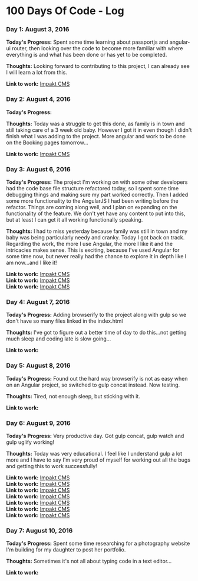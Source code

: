 # 100 Days Of Code - Log

### Day 1: August 3, 2016

**Today's Progress:** Spent some time learning about passportjs and angular-ui router, then looking over the code to become more familiar with where everything is and what has been done or has yet to be completed.

**Thoughts:** Looking forward to contributing to this project, I can already see I will learn a lot from this.

**Link to work:** [Impakt CMS](https://github.com/Impakt-cms/Impakt_cms/commit/65ff98b1c5f885fcf65f6af6b65120000fa59b66)

### Day 2: August 4, 2016

**Today's Progress:** 

**Thoughts:** Today was a struggle to get this done, as family is in town and still taking care of a 3 week old baby. However I got it in even though I didn't finish what I was adding to the project. More angular and work to be done on the Booking pages tomorrow...

**Link to work:** [Impakt CMS](https://github.com/Impakt-cms/Impakt_cms/commit/993c614e9e2f8934f21284da221ec0a6af0f3918)

### Day 3: August 6, 2016

**Today's Progress:** The project I'm working on with some other developers had the code base file structure refactored today, so I spent some time debugging things and making sure my part worked correctly. Then I added some more functionality to the AngularJS I had been writing before the refactor. Things are coming along well, and I plan on expanding on the functionality of the feature. We don't yet have any content to put into this, but at least I can get it all working functionally speaking.

**Thoughts:** I had to miss yesterday because family was still in town and my baby was being particularly needy and cranky. Today I got back on track. Regarding the work, the more I use Angular, the more I like it and the intricacies makes sense. This is exciting, because I've used Angular for some time now, but never really had the chance to explore it in depth like I am now...and I like it!

**Link to work:** [Impakt CMS](https://github.com/Impakt-cms/Impakt_cms/commit/682c3d844e713317be4abc28779d06cdf0acc459)  
**Link to work:** [Impakt CMS](https://github.com/Impakt-cms/Impakt_cms/commit/bc9a1a22580bc9deb32d4074d711dffa14ca9ca3)  
**Link to work:** [Impakt CMS](https://github.com/Impakt-cms/Impakt_cms/commit/7ff8f431f40d526fc320eceffb532fe3e31cded5)

### Day 4: August 7, 2016

**Today's Progress:** Adding browserify to the project along with gulp so we don't have so many files linked in the index.html

**Thoughts:** I've got to figure out a better time of day to do this...not getting much sleep and coding late is slow going...

**Link to work:** 

### Day 5: August 8, 2016

**Today's Progress:** Found out the hard way browserify is not as easy when on an Angular project, so switched to gulp concat instead. Now testing.

**Thoughts:** Tired, not enough sleep, but sticking with it.

**Link to work:** 

### Day 6: August 9, 2016

**Today's Progress:** Very productive day. Got gulp concat, gulp watch and gulp uglify working!

**Thoughts:** Today was very educational. I feel like I understand gulp a lot more and I have to say I'm very proud of myself for working out all the bugs and getting this to work successfully!

**Link to work:** [Impakt CMS](https://github.com/Impakt-cms/Impakt_cms/commit/37043fa3bec50eef8c4f269ff0a25287587e3405)  
**Link to work:** [Impakt CMS](https://github.com/Impakt-cms/Impakt_cms/commit/c08df56340be928d8c1cd362d68a9647115912ed)  
**Link to work:** [Impakt CMS](https://github.com/Impakt-cms/Impakt_cms/commit/24f356b92440ea5fc43da8b4857ded9ab4794a49)  
**Link to work:** [Impakt CMS](https://github.com/Impakt-cms/Impakt_cms/commit/aa0247c83ad15fd35a56829391f62bd41001d454)  
**Link to work:** [Impakt CMS](https://github.com/Impakt-cms/Impakt_cms/commit/05289b621a6580b4353b01b5f885e9ac6769f138)  
**Link to work:** [Impakt CMS](https://github.com/Impakt-cms/Impakt_cms/commit/ac8dcd2e85eaa308211fe15bd4938cff459a2f63)  
**Link to work:** [Impakt CMS](https://github.com/Impakt-cms/Impakt_cms/commit/b72b3e7ef5b88c92f8f99b0916393acc80e8b0bc)

### Day 7: August 10, 2016

**Today's Progress:** Spent some time researching for a photography website I'm building for my daughter to post her portfolio.

**Thoughts:** Sometimes it's not all about typing code in a text editor...

**Link to work:**